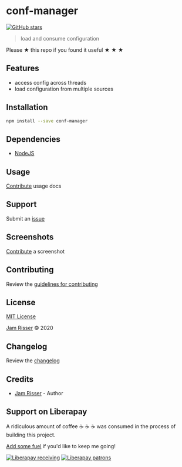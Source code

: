 # conf-manager

[![GitHub stars](https://img.shields.io/github/stars/codejamninja/conf-manager.svg?style=social&label=Stars)](https://github.com/codejamninja/conf-manager)

> load and consume configuration

Please ★ this repo if you found it useful ★ ★ ★

## Features

- access config across threads
- load configuration from multiple sources

## Installation

```sh
npm install --save conf-manager
```

## Dependencies

- [NodeJS](https://nodejs.org)

## Usage

[Contribute](https://github.com/codejamninja/conf-manager/blob/master/CONTRIBUTING.md) usage docs

## Support

Submit an [issue](https://github.com/codejamninja/conf-manager/issues/new)

## Screenshots

[Contribute](https://github.com/codejamninja/conf-manager/blob/master/CONTRIBUTING.md) a screenshot

## Contributing

Review the [guidelines for contributing](https://github.com/codejamninja/conf-manager/blob/master/CONTRIBUTING.md)

## License

[MIT License](https://github.com/codejamninja/conf-manager/blob/master/LICENSE)

[Jam Risser](https://codejam.ninja) © 2020

## Changelog

Review the [changelog](https://github.com/codejamninja/conf-manager/blob/master/CHANGELOG.md)

## Credits

- [Jam Risser](https://codejam.ninja) - Author

## Support on Liberapay

A ridiculous amount of coffee ☕ ☕ ☕ was consumed in the process of building this project.

[Add some fuel](https://liberapay.com/codejamninja/donate) if you'd like to keep me going!

[![Liberapay receiving](https://img.shields.io/liberapay/receives/codejamninja.svg?style=flat-square)](https://liberapay.com/codejamninja/donate)
[![Liberapay patrons](https://img.shields.io/liberapay/patrons/codejamninja.svg?style=flat-square)](https://liberapay.com/codejamninja/donate)
